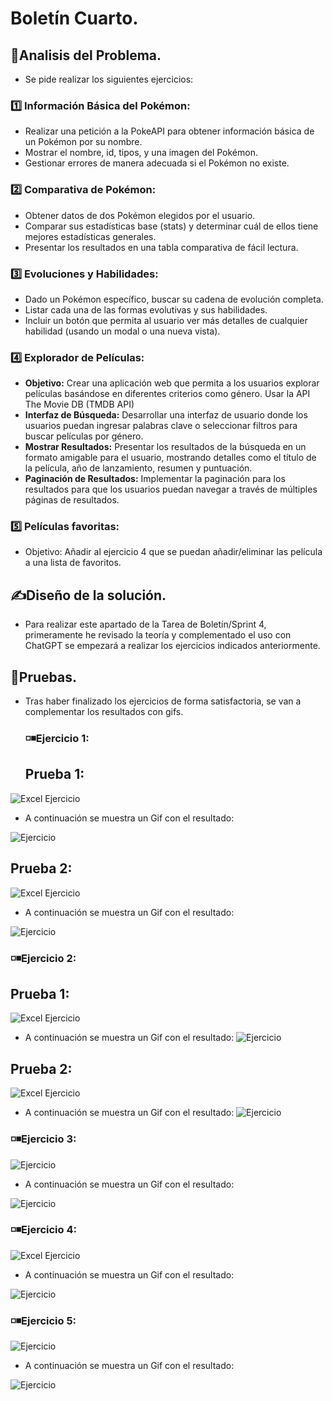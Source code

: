 # Boletín Cuarto.
## 🔎Analisis del Problema.
- Se pide realizar los siguientes ejercicios:
 ###  1️⃣ Información Básica del Pokémon:
- Realizar una petición a la PokeAPI para obtener información básica de un Pokémon por su nombre.
- Mostrar el nombre, id, tipos, y una imagen del Pokémon.
- Gestionar errores de manera adecuada si el Pokémon no existe.
 ###  2️⃣ Comparativa de Pokémon: 
- Obtener datos de dos Pokémon elegidos por el usuario.
- Comparar sus estadísticas base (stats) y determinar cuál de ellos tiene mejores estadísticas generales.
- Presentar los resultados en una tabla comparativa de fácil lectura.
 ### 3️⃣ Evoluciones y Habilidades:
- Dado un Pokémon específico, buscar su cadena de evolución completa.
- Listar cada una de las formas evolutivas y sus habilidades.
- Incluir un botón que permita al usuario ver más detalles de cualquier habilidad (usando un modal o una nueva vista).
 ###  4️⃣ Explorador de Películas:
- **Objetivo:** Crear una aplicación web que permita a los usuarios explorar películas basándose en diferentes criterios como género. Usar la API The Movie DB (TMDB API)
- **Interfaz de Búsqueda:** Desarrollar una interfaz de usuario donde los usuarios puedan ingresar palabras clave o seleccionar filtros para buscar películas por género.
- **Mostrar Resultados:** Presentar los resultados de la búsqueda en un formato amigable para el usuario, mostrando detalles como el título de la película, año de lanzamiento, resumen y puntuación.
- **Paginación de Resultados:** Implementar la paginación para los resultados para que los usuarios puedan navegar a través de múltiples páginas de resultados.
 ###  5️⃣ Películas favoritas:
- Objetivo: Añadir al ejercicio 4 que se puedan añadir/eliminar las película a una lista de favoritos.

## ✍Diseño de la solución.
- Para realizar este apartado de la Tarea de Boletín/Sprint 4, primeramente he revisado la teoría y complementado el uso con ChatGPT se empezará a realizar los ejercicios indicados anteriormente.
## 🧾Pruebas.
- Tras haber finalizado los ejercicios de forma satisfactoria, se van a complementar los resultados con gifs.
  ### ◽◾Ejercicio 1:
  ## Prueba 1:
![Excel Ejercicio](https://github.com/JoseAntonioSegura/Imagenes/blob/7fb433054bd62eaf3efc93ce6203a842407dcfc5/Sprint4%20Ejercicio1.0.PNG)
  -  A continuación se muestra un Gif con el resultado:

![Ejercicio](https://github.com/JoseAntonioSegura/Imagenes/blob/7fb433054bd62eaf3efc93ce6203a842407dcfc5/Videos/Sprint%204%20video1.gif)
  ## Prueba 2:
![Excel Ejercicio](https://github.com/JoseAntonioSegura/Imagenes/blob/7fb433054bd62eaf3efc93ce6203a842407dcfc5/Sprint4%20Ejercicio1.1.PNG)
  -  A continuación se muestra un Gif con el resultado:

![Ejercicio](https://github.com/JoseAntonioSegura/Imagenes/blob/7fb433054bd62eaf3efc93ce6203a842407dcfc5/Videos/Sprint%204%20video2.gif)
  ### ◽◾Ejercicio 2:
  ## Prueba 1:
![Excel Ejercicio](https://github.com/JoseAntonioSegura/Imagenes/blob/7fb433054bd62eaf3efc93ce6203a842407dcfc5/Sprint4%20Ejercicio2.0.PNG)
  -  A continuación se muestra un Gif con el resultado:
![Ejercicio](https://github.com/JoseAntonioSegura/Imagenes/blob/7fb433054bd62eaf3efc93ce6203a842407dcfc5/Videos/Sprint%204%20video3.gif)
  ## Prueba 2:
![Excel Ejercicio](https://github.com/JoseAntonioSegura/Imagenes/blob/7fb433054bd62eaf3efc93ce6203a842407dcfc5/Sprint4%20Ejercicio2.1.PNG)
  -  A continuación se muestra un Gif con el resultado:
![Ejercicio](https://github.com/JoseAntonioSegura/Imagenes/blob/7fb433054bd62eaf3efc93ce6203a842407dcfc5/Videos/Sprint%204%20video4.gif)
  ### ◽◾Ejercicio 3:
![Ejercicio](https://github.com/JoseAntonioSegura/Imagenes/blob/eae6903e14a21b1202b97038fed228ea5d9cb195/Sprint3%20Ejercicio3.PNG)
-  A continuación se muestra un Gif con el resultado:

![Ejercicio](https://github.com/JoseAntonioSegura/Imagenes/blob/cf95ceda7a9f4d14bee39951e47498dc5b7a06dc/Videos/Sprint3%20Ejercicio3.gif)
  ### ◽◾Ejercicio 4:
![Excel Ejercicio](https://github.com/JoseAntonioSegura/Imagenes/blob/eae6903e14a21b1202b97038fed228ea5d9cb195/Sprint3%20Ejercicio4.PNG)
  -  A continuación se muestra un Gif con el resultado:

![Ejercicio](https://github.com/JoseAntonioSegura/Imagenes/blob/cf95ceda7a9f4d14bee39951e47498dc5b7a06dc/Videos/Sprint3%20Ejercicio4.gif)
  ### ◽◾Ejercicio 5:
![Ejercicio](https://github.com/JoseAntonioSegura/Imagenes/blob/eae6903e14a21b1202b97038fed228ea5d9cb195/Sprint3%20Ejercicio5.1.PNG)
  -  A continuación se muestra un Gif con el resultado:

![Ejercicio](https://github.com/JoseAntonioSegura/Imagenes/blob/c957a0e7b5af1fd70ce7656f2593d4219e8f5ba5/Videos/Sprint3%20Ejercicio5.1.gif)
